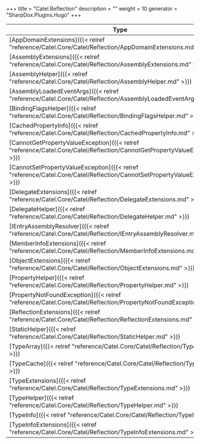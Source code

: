

+++
title = "Catel.Reflection" 
description = ""
weight = 10
generator = "SharpDox.Plugins.Hugo"
+++

Type|Description
---|---
[AppDomainExtensions]({{< relref "reference/Catel.Core/Catel/Reflection/AppDomainExtensions.md" >}})| 
[AssemblyExtensions]({{< relref "reference/Catel.Core/Catel/Reflection/AssemblyExtensions.md" >}})| 
[AssemblyHelper]({{< relref "reference/Catel.Core/Catel/Reflection/AssemblyHelper.md" >}})| 
[AssemblyLoadedEventArgs]({{< relref "reference/Catel.Core/Catel/Reflection/AssemblyLoadedEventArgs.md" >}})| 
[BindingFlagsHelper]({{< relref "reference/Catel.Core/Catel/Reflection/BindingFlagsHelper.md" >}})| 
[CachedPropertyInfo]({{< relref "reference/Catel.Core/Catel/Reflection/CachedPropertyInfo.md" >}})| 
[CannotGetPropertyValueException]({{< relref "reference/Catel.Core/Catel/Reflection/CannotGetPropertyValueException.md" >}})| 
[CannotSetPropertyValueException]({{< relref "reference/Catel.Core/Catel/Reflection/CannotSetPropertyValueException.md" >}})| 
[DelegateExtensions]({{< relref "reference/Catel.Core/Catel/Reflection/DelegateExtensions.md" >}})| 
[DelegateHelper]({{< relref "reference/Catel.Core/Catel/Reflection/DelegateHelper.md" >}})| 
[IEntryAssemblyResolver]({{< relref "reference/Catel.Core/Catel/Reflection/IEntryAssemblyResolver.md" >}})| 
[MemberInfoExtensions]({{< relref "reference/Catel.Core/Catel/Reflection/MemberInfoExtensions.md" >}})| 
[ObjectExtensions]({{< relref "reference/Catel.Core/Catel/Reflection/ObjectExtensions.md" >}})| 
[PropertyHelper]({{< relref "reference/Catel.Core/Catel/Reflection/PropertyHelper.md" >}})| 
[PropertyNotFoundException]({{< relref "reference/Catel.Core/Catel/Reflection/PropertyNotFoundException.md" >}})| 
[ReflectionExtensions]({{< relref "reference/Catel.Core/Catel/Reflection/ReflectionExtensions.md" >}})| 
[StaticHelper]({{< relref "reference/Catel.Core/Catel/Reflection/StaticHelper.md" >}})| 
[TypeArray]({{< relref "reference/Catel.Core/Catel/Reflection/TypeArray.md" >}})| 
[TypeCache]({{< relref "reference/Catel.Core/Catel/Reflection/TypeCache.md" >}})| 
[TypeExtensions]({{< relref "reference/Catel.Core/Catel/Reflection/TypeExtensions.md" >}})| 
[TypeHelper]({{< relref "reference/Catel.Core/Catel/Reflection/TypeHelper.md" >}})| 
[TypeInfo]({{< relref "reference/Catel.Core/Catel/Reflection/TypeInfo.md" >}})| 
[TypeInfoExtensions]({{< relref "reference/Catel.Core/Catel/Reflection/TypeInfoExtensions.md" >}})| 

